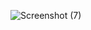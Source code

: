 ![Screenshot (7)](https://github.com/gauravbhandari23/Random-Password/assets/83879851/ae4192e0-ad7d-4c5e-85c0-ae7033080b92)
